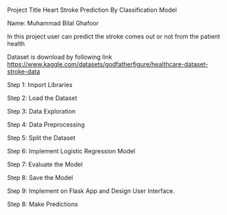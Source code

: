 Project Title
Heart Stroke Prediction By Classification Model

Name:     Muhammad Bilal Ghafoor



In this project user can predict the stroke comes out or not from the patient health

Dataset is download by following link
https://www.kaggle.com/datasets/godfatherfigure/healthcare-dataset-stroke-data


Step 1: Import Libraries

Step 2: Load the Dataset

Step 3: Data Exploration

Step 4: Data Preprocessing

Step 5: Split the Dataset

Step 6: Implement Logistic Regression Model

Step 7: Evaluate the Model

Step 8: Save the Model

Step 9: Implement on Flask App and Design User Interface.

Step 8: Make Predictions
